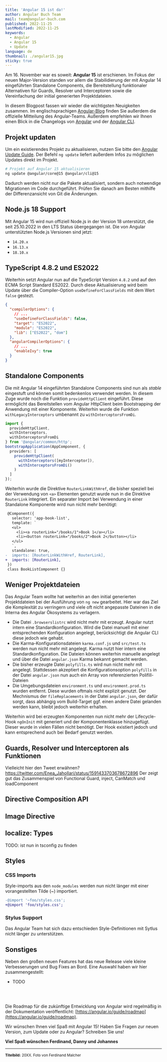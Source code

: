 ```yaml
---
title: 'Angular 15 ist da!'
author: Angular Buch Team
mail: team@angular-buch.com
published: 2022-11-25
lastModified: 2022-11-25
keywords:
  - Angular
  - Angular 15
  - Update
language: de
thumbnail: ./angular15.jpg
sticky: true
---
```


Am 16. November war es soweit: **Angular 15** ist erschienen.
Im Fokus der neuen Major-Version standen vor allem die Stabilidierung der mit Angular 14 eingeführten Standalone Components, die Bereitstellung funktionaler Alternativen für Guards, Resolver und Interceptoren sowie die Vereinfachung der initial generierten Projektdateien.

In diesem Blogpost fassen wir wieder die wichtigsten Neuigkeiten zusammen.
Im englischsprachigen [Angular-Blog](https://blog.angular.io/angular-v15-is-now-available-df7be7f2f4c8) finden Sie außerdem die offizielle Mitteilung des Angular-Teams.
Außerdem empfehlen wir Ihnen einen Blick in die Changelogs von [Angular](https://github.com/angular/angular/blob/master/CHANGELOG.md) und der [Angular CLI](https://github.com/angular/angular-cli/blob/master/CHANGELOG.md).


## Projekt updaten

Um ein existierendes Projekt zu aktualisieren, nutzen Sie bitte den [Angular Update Guide](https://update.angular.io/?v=14.0-15.0).
Der Befehl `ng update` liefert außerdem Infos zu möglichen Updates direkt im Projekt.

```bash
# Projekt auf Angular 15 aktualisieren
ng update @angular/core@15 @angular/cli@15
```

Dadurch werden nicht nur die Pakete aktualisiert, sondern auch notwendige Migrationen im Code durchgeführt.
Prüfen Sie danach am Besten mithilfe der Differenzansicht von Git die Änderungen.

## Node.js 18 Support

Mit Angular 15 wird nun offiziell Node.js in der Version 18 unterstützt, die seit 25.10.2022 in den LTS Status übergegangen ist.
Die von Angular unterstützten Node.js Versionen sind jetzt:

- `14.20.x`
- `16.13.x`
- `18.10.x`

## TypeScript 4.8.2 und ES2022

Weiterhin setzt Angular nun auf die TypeScript Version `4.8.2` und auf den ECMA Script Standard ES2022.
Durch diese Aktualisierung wird beim Update über die Compiler-Option `useDefineForClassFields` mit dem Wert `false` gestezt.

<!-- TODO: Text aus dem Buch hier rein -->

```json
{
  "compilerOptions": {
    // ...
    "useDefineForClassFields": false,
    "target": "ES2022",
    "module": "ES2022",
    "lib": ["ES2022", "dom"]
  },
  "angularCompilerOptions": {
    // ...
    "enableIvy": true
  }
}
``` 

## Standalone Components

Die mit Angular 14 eingeführten Standalone Components sind nun als *stable* eingestuft und können somit bedenkenlos verwendet werden.
In diesem Zuge wurde noch die Funktion `provideHttpClient` eingeführt.
Diese ermöglicht das Bereitstellen vom Angular HttpClient beim Bootstrapping der Anwendung mit einer Komponente.
Weiterhin wurde die Funktion `withLegacyInterceptors`  umbenannt zu `withInterceptorsFromDi`.

```ts
import {
  provideHttpClient,
  withInterceptors,
  withInterceptorsFromDi
} from '@angular/common/http';
bootstrapApplication(AppComponent, {
  providers: [
    provideHttpClient(
      withInterceptors([myInterceptor]),
      withInterceptorsFromDi()       
    )
  ]
});
```

Weiterhin wurde die Direktive `RouterLinkWithHref`, die bisher speziell bei der Verwendung von `<a>` Elementen genutzt wurde nun in die Direktive `RouterLink` integriert.
Ein separater Import bei Verwendung in einer Standalone Komponente wird nun nicht mehr benötigt:

```diff
 @Component({
   selector: 'app-book-list',
   template: `
   <ul>
     <li><a routerLink="/books/1">Book 1</a></li>
     <li><button routerLink="/books/2">Book 2</button></li>
   </ul>
   `,
   standalone: true,
-  imports: [RouterLinkWithHref, RouterLink],
+  imports: [RouterLink],
 })
 class BookListComponent {}
```

## Weniger Projektdateien

Das Angular Team wollte hat weiterhin an den initial generierten Projektdateien bei der Ausführung von `ng new` gearbeitet.
Hier war das Ziel die Komplexität zu verringern und viele oft nicht angepasste Dateinen in die Interna des Angular Ökosystems zu verlagern.

- Die Datei `.browserslistrc` wird nicht mehr mit erzeugt. Angular nutzt intern eine Standardkonfiguration. Wird die Datei manuell mit einer entsprechenden Konfiguration angelegt, berücksichtigt die Angular CLI diese jedoch wie gehabt.
- Die Karma-Konfigurationsdateien `karma.conf.js` und `src/test.ts` werden nun nicht mehr mit angelegt. Karma nutzt hier intern eine Standardkonfiguration. Die Dateien können weiterhin manuelle angelegt und über die Datei `angular.json` Karma bekannt gemacht werden.
- Die bisher erzeugte Datei `polyfills.ts` wird nun nicht mehr mit angelegt. Stattdessen akzeptiert die Konfigurationsoption `polyfills` in der Datei `angular.json` nun auch ein Array von referenzierten Polifill-Dateien
- Die Umgebungsdateien `environment.ts` und `environment.prod.ts` wurden entfernt. Diese wurden oftmals nicht explizit genutzt. Der Mechnismus der `fileReplacements` in der Datei `angular.json`, der dafür sorgt, dass abhängig vom Build-Target ggf. einen andere Datei gelanden werden kann, bleibt jedoch weiterhin erhalten.

Weiterhin wird bei erzeugten Komponenten nun nicht mehr der Lifecycle-Hook `ngOnInit` mit generiert und der Komponentenklasse hinzugefügt.
Dieser wurde in vielen Fällen nicht benötigt.
Der Hook existiert jedoch und kann entsprechend auch bei Bedarf genutzt werden.

## Guards, Resolver und Interceptoren als Funktionen

Vielleicht hier den Tweet erwähnen?
https://twitter.com/Enea_Jahollari/status/1591433703678672896
Der zeigt gut das Zusammenspiel von Functional Guard, inject, CanMatch und loadComponent

## Directive Composition API

## Image Directive

## localize: Types

TODO: ist nun in tsconfig zu finden

## Styles

### CSS Imports

Style-imports aus den `node_modules` werden nun nicht länger mit einer vorangestellten Tilde (~) importiert.

```diff
-@import '~foo/styles.css';
+@import 'foo/styles.css';
```

### Stylus Support

Das Angular Team hat sich dazu entschieden Style-Definitionen mit Sytlus nicht länger zu unterstützen.

## Sonstiges

Neben den großen neuen Features hat das neue Release viele kleine Verbesserungen und Bug Fixes an Bord.
Eine Auswahl haben wir hier zusammengestellt:

- TODO

<br>
<br>

Die Roadmap für die zukünftige Entwicklung von Angular wird regelmäßig in der Dokumentation veröffentlicht: [https://angular.io/guide/roadmap](https://angular.io/guide/roadmap).

Wir wünschen Ihnen viel Spaß mit Angular 15!
Haben Sie Fragen zur neuen Version, zum Update oder zu Angular? Schreiben Sie uns!

**Viel Spaß wünschen
Ferdinand, Danny und Johannes**

<hr>

<small>**Titelbild:** 20XX. Foto von Ferdinand Malcher</small>
